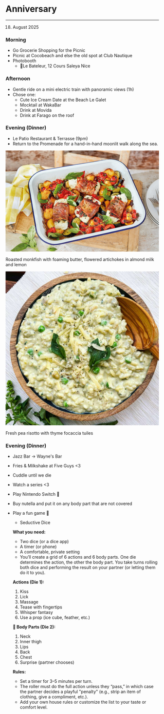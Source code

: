 # Anniversary

---

18. August 2025

### Morning

- Go Grocerie Shopping for the Picnic
- Picnic at Cocobeach and else the old spot at Club Nautique
- Photobooth
    - 📍Le Bateleur, 12 Cours Saleya Nice

### Afternoon

- Gentle ride on a mini electric train with panoramic views (1h)
- Chose one:
    - Cute Ice Cream Date at the Beach Le Galet
    - Mocktail at WakaBar
    - Drink at Movida
    - Drink at Farago on the roof

### Evening (Dinner)

- Le Patio Restaurant & Terrasse (9pm)
- Return to the Promenade for a hand-in-hand moonlit walk along the sea.

![image.png](image.png)

Roasted monkfish with foaming butter, flowered artichokes in almond milk and lemon

![image.png](image%201.png)

Fresh pea risotto with thyme focaccia tuiles

### Evening (Dinner)

- Jazz Bar → Wayne's Bar
- Fries & Milkshake at Five Guys <3
- Cuddle until we die
- Watch a series <3
- Play Nintendo Switch 👀
- Buy nutella and put it on any body part that are not covered
- Play a fun game 👀
    - Seductive Dice
    
    **What you need:**
    
    - Two dice (or a dice app)
    - A timer (or phone)
    - A comfortable, private setting
    - You’ll create a grid of 6 actions and 6 body parts. One die determines the action, the other the body part. You take turns rolling both dice and performing the result on your partner (or letting them do it to you).
    
    **Actions (Die 1):**
    
    1. Kiss
    2. Lick
    3. Massage
    4. Tease with fingertips
    5. Whisper fantasy
    6. Use a prop (ice cube, feather, etc.)
    
    **🎲 Body Parts (Die 2):**
    
    1. Neck
    2. Inner thigh
    3. Lips
    4. Back
    5. Chest
    6. Surprise (partner chooses)
    
    **Rules:**
    
    - Set a timer for 3–5 minutes per turn.
    - The roller must do the full action unless they “pass,” in which case the partner decides a playful "penalty" (e.g., strip an item of clothing, give a compliment, etc.).
    - Add your own house rules or customize the list to your taste or comfort level.